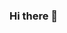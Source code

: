 ### Hi there 👋

<!--
**danielhenriquepereira/danielhenriquepereira** is a ✨ _special_ ✨ repository because its `README.md` (this file) appears on your GitHub profile.

- 🔭 I’m currently working on Python...
- 🌱 I’m currently learning Selenium and Security...
- 👯 I’m looking to collaborate on open source...
- 🤔 I’m looking for help with teach python...
- 💬 Ask me about code...
- 📫 How to reach me: danielhenriquepereira@protonmail.com...
-->

